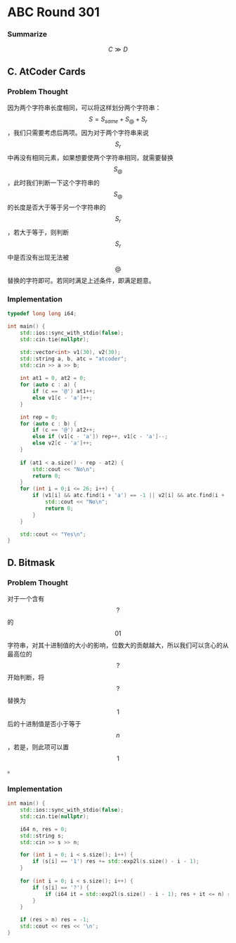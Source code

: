 # ABC Round 301

### Summarize <a href="#name" id="name"></a>

$$C \gg D$$

## C. AtCoder Cards <a href="#name-3" id="name-3"></a>

### Problem Thought <a href="#problem-thought-3" id="problem-thought-3"></a>

​因为两个字符串长度相同，可以将这样划分两个字符串：$$S = S_{same} + S_{@} + S_r$$，我们只需要考虑后两项。因为对于两个字符串来说 $$S_r$$中再没有相同元素，如果想要使两个字符串相同，就需要替换 $$S_@$$，此时我们判断一下这个字符串的 $$S_@$$ 的长度是否大于等于另一个字符串的 $$S_r$$，若大于等于，则判断 $$S_r$$ 中是否没有出现无法被 $$@$$ 替换的字符即可。若同时满足上述条件，即满足题意。

### Implementation <a href="#implementation-3" id="implementation-3"></a>

```cpp
typedef long long i64;

int main() {
    std::ios::sync_with_stdio(false);
    std::cin.tie(nullptr);

    std::vector<int> v1(30), v2(30);
    std::string a, b, atc = "atcoder";
    std::cin >> a >> b;
    
    int at1 = 0, at2 = 0;
    for (auto c : a) {
        if (c == '@') at1++; 
        else v1[c - 'a']++;
    }

    int rep = 0;
    for (auto c : b) {
        if (c == '@') at2++;
        else if (v1[c - 'a']) rep++, v1[c - 'a']--;
        else v2[c - 'a']++; 
    }
    
    if (at1 < a.size() - rep - at2) {
        std::cout << "No\n";
        return 0;
    }
    for (int i = 0;i <= 26; i++) {
        if (v1[i] && atc.find(i + 'a') == -1 || v2[i] && atc.find(i + 'a') == -1) {
            std::cout << "No\n";
            return 0;
        } 
    } 

    std::cout << "Yes\n";
}

```

## D. Bitmask <a href="#name-4" id="name-4"></a>

### Problem Thought <a href="#problem-thought-4" id="problem-thought-4"></a>

​对于一个含有 $$?$$ 的 $$01$$ 字符串，对其十进制值的大小的影响，位数大的贡献越大，所以我们可以贪心的从最高位的 $$?$$ 开始判断，将 $$?$$ 替换为 $$1$$ 后的十进制值是否小于等于 $$n$$ ，若是，则此项可以置 $$1$$。

### Implementation <a href="#implementation-4" id="implementation-4"></a>

```cpp
int main() {
    std::ios::sync_with_stdio(false);
    std::cin.tie(nullptr);

    i64 n, res = 0;
    std::string s;
    std::cin >> s >> n;

    for (int i = 0; i < s.size(); i++) {
        if (s[i] == '1') res += std::exp2l(s.size() - i - 1);  
    }
    
    for (int i = 0; i < s.size(); i++) {
        if (s[i] == '?') {
            if (i64 it = std::exp2l(s.size() - i - 1); res + it <= n) res += it;
        }
    }

    if (res > n) res = -1;
    std::cout << res << '\n';
}
```
